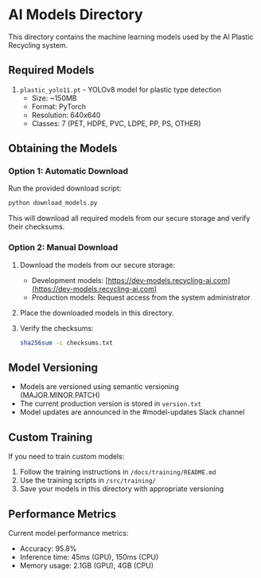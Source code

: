 # AI Models Directory

This directory contains the machine learning models used by the AI Plastic Recycling system.

## Required Models

1. `plastic_yolo11.pt` - YOLOv8 model for plastic type detection
   - Size: ~150MB
   - Format: PyTorch
   - Resolution: 640x640
   - Classes: 7 (PET, HDPE, PVC, LDPE, PP, PS, OTHER)

## Obtaining the Models

### Option 1: Automatic Download

Run the provided download script:

```bash
python download_models.py
```

This will download all required models from our secure storage and verify their checksums.

### Option 2: Manual Download

1. Download the models from our secure storage:
   - Development models: [https://dev-models.recycling-ai.com](https://dev-models.recycling-ai.com)
   - Production models: Request access from the system administrator

2. Place the downloaded models in this directory.

3. Verify the checksums:
   ```bash
   sha256sum -c checksums.txt
   ```

## Model Versioning

- Models are versioned using semantic versioning (MAJOR.MINOR.PATCH)
- The current production version is stored in `version.txt`
- Model updates are announced in the #model-updates Slack channel

## Custom Training

If you need to train custom models:

1. Follow the training instructions in `/docs/training/README.md`
2. Use the training scripts in `/src/training/`
3. Save your models in this directory with appropriate versioning

## Performance Metrics

Current model performance metrics:
- Accuracy: 95.8%
- Inference time: 45ms (GPU), 150ms (CPU)
- Memory usage: 2.1GB (GPU), 4GB (CPU) 